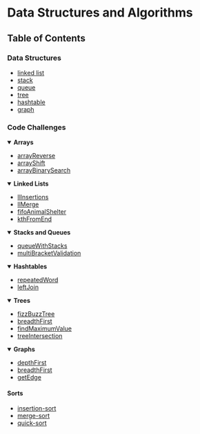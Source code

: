 # Data Structures and Algorithms

## Table of Contents

### Data Structures

- [linked list](linked-lists/)
- [stack](https://github.com/BillyBunn/data-structures-and-algorithms/tree/master/stacksAndQueues)
- [queue](https://github.com/BillyBunn/data-structures-and-algorithms/tree/master/stacksAndQueues)
- [tree](tree/)
- [hashtable](https://github.com/BillyBunn/data-structures-and-algorithms/tree/master/hashtable)
- [graph](https://github.com/BillyBunn/data-structures-and-algorithms/tree/master/graph)

### Code Challenges

<details open>
  <summary><b>Arrays</b></summary>

- [arrayReverse](code-challenges/401/arrayReverse/)
- [arrayShift](code-challenges/401/arrayShift/)
- [arrayBinarySearch](code-challenges/401/arrayBinarySearch/)
</details>

<details open>
  <summary><b>Linked Lists</b></summary>
  
- [llInsertions](https://github.com/BillyBunn/data-structures-and-algorithms/tree/master/linked-lists#code-challenge-class-06)
- [llMerge](code-challenges/401/llMerge/)
- [fifoAnimalShelter](code-challenges/401/fifoAnimalShelter)
- [kthFromEnd](https://github.com/BillyBunn/data-structures-and-algorithms/tree/master/linked-lists#code-challenge-class-07)
</details>

<details open>
  <summary><b>Stacks and Queues</b></summary>
  
- [queueWithStacks](https://github.com/BillyBunn/data-structures-and-algorithms/tree/master/code-challenges/401/queueWithStacks)
- [multiBracketValidation](code-challenges/401/multiBracketValidation)
</details>

<details open>
  <summary><b>Hashtables</b></summary>
  
- [repeatedWord](https://github.com/BillyBunn/data-structures-and-algorithms/tree/master/code-challenges/401/repeatedWord)
- [leftJoin](https://github.com/BillyBunn/data-structures-and-algorithms/tree/master/code-challenges/401/leftJoin)
</details>

<details open>
  <summary><b>Trees</b></summary>
  
- [fizzBuzzTree](https://github.com/BillyBunn/data-structures-and-algorithms/tree/fizzbuzz_tree/code-challenges/401/fizzBuzzTree)
- [breadthFirst](https://github.com/BillyBunn/data-structures-and-algorithms/tree/breadth_first/tree/breadthFirst)
- [findMaximumValue](https://github.com/BillyBunn/data-structures-and-algorithms/tree/find_maximum_binary_tree/tree/findMaximumValue)
- [treeIntersection](https://github.com/BillyBunn/data-structures-and-algorithms/tree/master/code-challenges/401/treeIntersection/treeIntersection)
</details>

<details open>
  <summary><b>Graphs</b></summary>
  
- [depthFirst](https://github.com/BillyBunn/data-structures-and-algorithms/tree/master/code-challenges/401/depthFirst)
- [breadthFirst](https://github.com/BillyBunn/data-structures-and-algorithms/tree/breadth-first-graph/graph#challenge-2)
- [getEdge](https://github.com/BillyBunn/data-structures-and-algorithms/tree/get-edges/code-challenges/401/getEdge)
</details>

#### Sorts

- [insertion-sort](https://github.com/BillyBunn/data-structures-and-algorithms/tree/master/sort)
- [merge-sort](https://github.com/BillyBunn/data-structures-and-algorithms/tree/master/sort/merge-sort)
- [quick-sort](https://github.com/BillyBunn/data-structures-and-algorithms/tree/master/sort/quick-sort)

<!-- # New - Table of Contents
### Singly-Linked List
### Doubly-Linked List
### Stack
### Queue
### Double-Ended Queue
### Graph
### Priority Queue
### Heap
### Binary Search Tree
### Hash Table
### Insertion Sort
### Merge Sort
### Quick Sort
### Radix Sort
### Trie Tree


## Code Challenges
### Code Fellows
### Daily Code Problems
### Leet Code
### Interviewing.io -->
